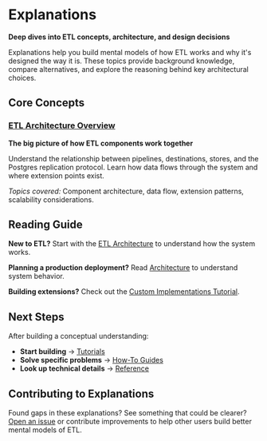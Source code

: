 # Explanations

**Deep dives into ETL concepts, architecture, and design decisions**

Explanations help you build mental models of how ETL works and why it's designed the way it is. These topics provide background knowledge, compare alternatives, and explore the reasoning behind key architectural choices.

## Core Concepts

### [ETL Architecture Overview](architecture.md)

**The big picture of how ETL components work together**

Understand the relationship between pipelines, destinations, stores, and the Postgres replication protocol. Learn how data flows through the system and where extension points exist.

_Topics covered:_ Component architecture, data flow, extension patterns, scalability considerations.

## Reading Guide

**New to ETL?** Start with the [ETL Architecture](architecture.md) to understand how the system works.

**Planning a production deployment?** Read [Architecture](architecture.md) to understand system behavior.

**Building extensions?** Check out the [Custom Implementations Tutorial](../tutorials/custom-implementations.md).

## Next Steps

After building a conceptual understanding:

- **Start building** → [Tutorials](../tutorials/index.md)
- **Solve specific problems** → [How-To Guides](../how-to/index.md)
- **Look up technical details** → [Reference](../reference/index.md)

## Contributing to Explanations

Found gaps in these explanations? See something that could be clearer?
[Open an issue](https://github.com/supabase/etl/issues) or contribute improvements to help other users build better mental models of ETL.
